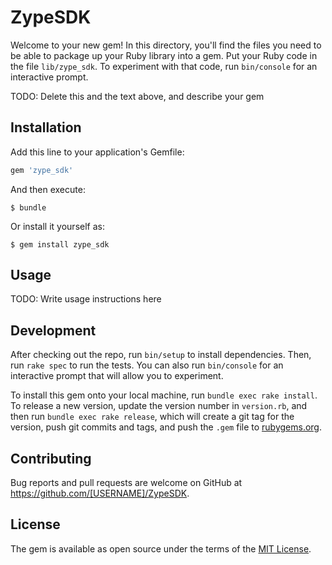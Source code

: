 # ZypeSDK

Welcome to your new gem! In this directory, you'll find the files you need to be able to package up your Ruby library into a gem. Put your Ruby code in the file `lib/zype_sdk`. To experiment with that code, run `bin/console` for an interactive prompt.

TODO: Delete this and the text above, and describe your gem

## Installation

Add this line to your application's Gemfile:

```ruby
gem 'zype_sdk'
```

And then execute:

    $ bundle

Or install it yourself as:

    $ gem install zype_sdk

## Usage

TODO: Write usage instructions here

## Development

After checking out the repo, run `bin/setup` to install dependencies. Then, run `rake spec` to run the tests. You can also run `bin/console` for an interactive prompt that will allow you to experiment.

To install this gem onto your local machine, run `bundle exec rake install`. To release a new version, update the version number in `version.rb`, and then run `bundle exec rake release`, which will create a git tag for the version, push git commits and tags, and push the `.gem` file to [rubygems.org](https://rubygems.org).

## Contributing

Bug reports and pull requests are welcome on GitHub at https://github.com/[USERNAME]/ZypeSDK.

## License

The gem is available as open source under the terms of the [MIT License](http://opensource.org/licenses/MIT).
